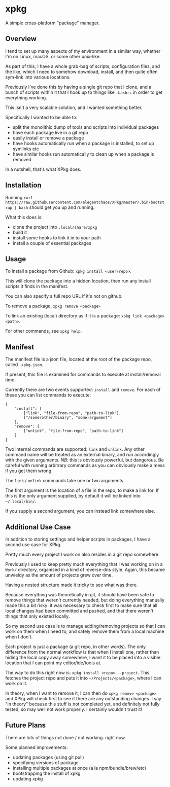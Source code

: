 # xpkg

A simple cross-platform "package" manager.

## Overview

I tend to set up many aspects of my environment in a similar way, whether I'm on Linux, macOS, or some other unix-like.

As part of this, I have a whole grab-bag of scripts, configuration files, and the like, which I need to somehow download, install, and then quite often sym-link into various locations.

Previously I've done this by having a single git repo that I clone, and a bunch of scripts within it that I hook up to things like `.bashrc` in order to get everything working.

This isn't a very scalable solution, and I wanted something better.

Specifically I wanted to be able to:

- split the monolithic dump of tools and scripts into individual packages
- have each package live in a git repo
- easily install or remove a package
- have hooks automatically run when a package is installed, to set up symlinks etc
- have similar hooks run automatically to clean up when a package is removed

In a nutshell, that's what XPkg does.

## Installation

Running `curl https://raw.githubusercontent.com/elegantchaos/XPkg/master/.bin/bootstrap | bash` should get you up and running.

What this does is:
- clone the project into `.local/share/xpkg`
- build it
- install some hooks to link it in to your path
- install a couple of essential packages


## Usage

To install a package from Github: `xpkg install <user/repo>`.

This will clone the package into a hidden location, then run any install scripts it finds in the manifest.

You can also specify a full repo URL if it's not on github.

To remove a package, `xpkg remove <package>`

To link an existing (local) directory as if it is a package: `xpkg link <package> <path>`.

For other commands, see `xpkg help`.

## Manifest

The manifest file is a json file, located at the root of the package repo, called `.xpkg.json`.

If present, this file is examined for commands to execute at install/removal time.


Currently there are two events supported: `install` and `remove`. For each of these you can list commands to execute:

```
{
    "install": [
        ["link", "file-from-repo", "path-to-link"],
        ["/some/other/binary", "some-argument"]
    ],
    "remove": [
        ["unlink", "file-from-repo", "path-to-link"]
    ]
}
```

Two internal commands are supported: `link` and `unlink`. Any other command name will be treated as an external binary, and run accordingly with the given arguments. *NB*: this is obviously powerful, but dangerous. Be careful with running arbitrary commands as you can obviously make a mess if you get them wrong.

The `link` / `unlink` commands take one or two arguments.

The first argument is the location of a file in the repo, to make a link for. If this is the only argument supplied, by default it will be linked into `~/.local/bin/`.

If you supply a second argument, you can instead link somewhere else.


## Additional Use Case

In addition to storing settings and helper scripts in packages, I have a second use case for XPkg.

Pretty much every project I work on also resides in a git repo somewhere.

Previously I used to keep pretty much everything that I was working on in a `Work/` directory, organised in a kind of reverse-dns style. Again, this became unwieldy as the amount of projects grew over time.

Having a nested structure made it tricky to see what was there.

Because everything was theoretically in git, it should have been safe to remove things that weren't currently needed, but doing everything manually made this a bit risky: it was necessary to check first to make sure that all local changes had been committed and pushed, and that there weren't things that only existed locally.

So my second use case is to manage adding/removing projects so that I can work on them when I need to, and safely remove them from a local machine when I don't.

Each project is just a package (a git repo, in other words). The only difference from the normal workflow is that when I install one, rather than hiding the local copy away somewhere, I want it to be placed into a visible location that I can point my editor/ide/tools at.

The way to do this right now is: `xpkg install <repo> --project`. This fetches the project repo and puts it into `~/Projects/<package>`, where I can work on it.

In theory, when I want to remove it, I can then do `xpkg remove <package>` and XPkg will check first to see if there are any outstanding changes. I say "in theory" because this stuff is not completed yet, and definitely not fully tested, so may well not work properly. I certainly wouldn't trust it!



## Future Plans

There are lots of things not done / not working. right now.

Some planned improvements:

- updating packages (using git pull)
- specifying versions of package
- installing multiple packages at once (a la npm/bundle/brew/etc)
- bootstrapping the install of xpkg
- updating xpkg
